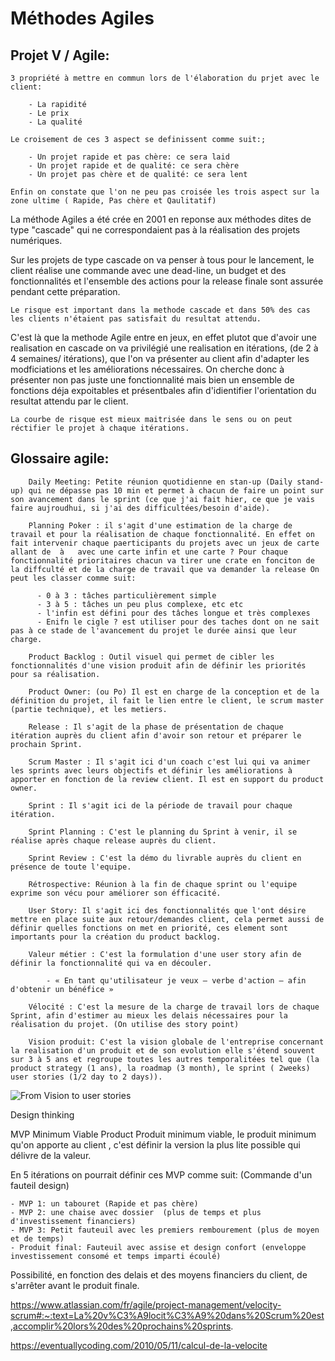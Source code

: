 # Méthodes Agiles

## Projet V / Agile: 

    3 propriété à mettre en commun lors de l'élaboration du prjet avec le client: 

        - La rapidité
        - Le prix
        - La qualité

    Le croisement de ces 3 aspect se definissent comme suit:; 

        - Un projet rapide et pas chère: ce sera laid
        - Un projet rapide et de qualité: ce sera chère
        - Un projet pas chère et de qualité: ce sera lent

    Enfin on constate que l'on ne peu pas croisée les trois aspect sur la zone ultime ( Rapide, Pas chère et Qaulitatif) 


La méthode Agiles a été crée en 2001 en reponse aux méthodes dites de type "cascade" qui ne correspondaient pas à la réalisation des projets numériques. 

Sur les projets de type cascade on va penser à tous pour le lancement, le client réalise une commande avec une dead-line, un budget et des fonctionnalités et l'ensemble des actions pour la release finale sont assurée pendant cette préparation. 

    Le risque est important dans la methode cascade et dans 50% des cas les clients n'étaient pas satisfait du resultat attendu. 

C'est là que la methode Agile entre en jeux, en effet plutot que d'avoir une realisation en cascade on va privilégié une realisation en itérations, (de 2 à 4 semaines/ itérations), que l'on va présenter au client afin d'adapter les modficiations et les améliorations nécessaires. On cherche donc à présenter non pas juste une fonctionnalité mais bien un ensemble de fonctions déja expoitables et présentbales afin d'idientifier l'orientation du resultat attendu par le client. 

    La courbe de risque est mieux maitrisée dans le sens ou on peut réctifier le projet à chaque itérations.

## Glossaire agile: 

        Daily Meeting: Petite réunion quotidienne en stan-up (Daily stand-up) qui ne dépasse pas 10 min et permet à chacun de faire un point sur son avancement dans le sprint (ce que j'ai fait hier, ce que je vais faire aujroudhui, si j'ai des difficultées/besoin d'aide).

        Planning Poker : il s'agit d'une estimation de la charge de travail et pour la réalisation de chaque fonctionnalité. En effet on fait intervenir chaque paerticipants du projets avec un jeux de carte allant de  à   avec une carte infin et une carte ? Pour chaque fonctionnalité prioritaires chacun va tirer une crate en fonciton de la diffculté et de la charge de travail que va demander la release On peut les classer comme suit: 

          - 0 à 3 : tâches particulièrement simple
          - 3 à 5 : tâches un peu plus complexe, etc etc
          - l'infin est défini pour des tâches longue et très complexes
          - Enifn le cigle ? est utiliser pour des taches dont on ne sait pas à ce stade de l'avancement du projet le durée ainsi que leur charge. 

        Product Backlog : Outil visuel qui permet de cibler les fonctionnalités d'une vision produit afin de définir les priorités pour sa réalisation. 

        Product Owner: (ou Po) Il est en charge de la conception et de la définition du projet, il fait le lien entre le client, le scrum master (partie technique), et les metiers. 

        Release : Il s'agit de la phase de présentation de chaque itération auprès du client afin d'avoir son retour et préparer le prochain Sprint. 

        Scrum Master : Il s'agit ici d'un coach c'est lui qui va animer les sprints avec leurs objectifs et définir les améliorations à apporter en fonction de la review client. Il est en support du product owner. 

        Sprint : Il s'agit ici de la période de travail pour chaque itération. 

        Sprint Planning : C'est le planning du Sprint à venir, il se réalise après chaque release auprès du client. 

        Sprint Review : C'est la démo du livrable auprès du client en présence de toute l'equipe. 

        Rétrospective: Réunion à la fin de chaque sprint ou l'equipe exprime son vécu pour améliorer son éfficacité. 

        User Story: Il s'agit ici des fonctionnalités que l'ont désire mettre en place suite aux retour/demandes client, cela permet aussi de définir quelles fonctions on met en priorité, ces element sont importants pour la création du product backlog.

        Valeur métier : C'est la formulation d'une user story afin de définir la fonctionnalité qui va en découler. 

            - « En tant qu'utilisateur je veux — verbe d'action — afin d'obtenir un bénéfice »

        Vélocité : C'est la mesure de la charge de travail lors de chaque Sprint, afin d'estimer au mieux les delais nécessaires pour la réalisation du projet. (On utilise des story point)

        Vision produit: C'est la vision globale de l'entreprise concernant la realisation d'un produit et de son evolution elle s'étend souvent sur 3 à 5 ans et regroupe toutes les autres temporalitées tel que (la product strategy (1 ans), la roadmap (3 month), le sprint ( 2weeks) user stories (1/2 day to 2 days)).
 

![From Vision to user stories](/home/rodolphe-delory/Notes-MD/Images/VisionProduct.jpeg "Vision schema")

Design thinking 

MVP Minimum Viable Product Produit minimum viable, le produit minimum qu'on apporte au client , c'est définir la version la plus lite possible qui délivre de la valeur. 

En 5 itérations on pourrait définir ces MVP comme suit: (Commande d'un fauteil design)

    - MVP 1: un tabouret (Rapide et pas chère)
    - MVP 2: une chaise avec dossier  (plus de temps et plus d'investissement financiers)
    - MVP 3: Petit fauteuil avec les premiers rembourement (plus de moyen et de temps) 
    - Produit final: Fauteuil avec assise et design confort (enveloppe investissement consomé et temps imparti écoulé)

Possibilité, en fonction des delais et des moyens financiers du client, de s'arrêter avant le produit finale.

https://www.atlassian.com/fr/agile/project-management/velocity-scrum#:~:text=La%20v%C3%A9locit%C3%A9%20dans%20Scrum%20est,accomplir%20lors%20des%20prochains%20sprints.

https://eventuallycoding.com/2010/05/11/calcul-de-la-velocite